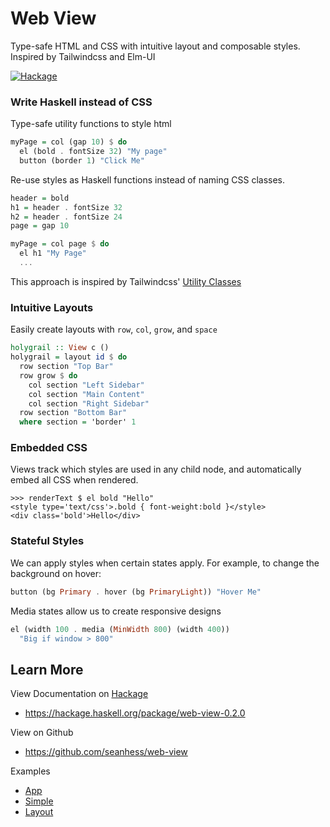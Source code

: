 Web View
============

Type-safe HTML and CSS with intuitive layout and composable styles. Inspired by Tailwindcss and Elm-UI

[![Hackage](https://img.shields.io/hackage/v/web-view.svg)][hackage]

### Write Haskell instead of CSS

Type-safe utility functions to style html

```haskell
myPage = col (gap 10) $ do
  el (bold . fontSize 32) "My page"
  button (border 1) "Click Me"
```

Re-use styles as Haskell functions instead of naming CSS classes.

```haskell
header = bold
h1 = header . fontSize 32
h2 = header . fontSize 24
page = gap 10

myPage = col page $ do
  el h1 "My Page"
  ...
```

This approach is inspired by Tailwindcss' [Utility Classes](https://tailwindcss.com/docs/utility-first)

### Intuitive Layouts

Easily create layouts with `row`, `col`, `grow`, and `space`

```haskell
holygrail :: View c ()
holygrail = layout id $ do
  row section "Top Bar"
  row grow $ do
    col section "Left Sidebar"
    col section "Main Content"
    col section "Right Sidebar"
  row section "Bottom Bar"
  where section = 'border' 1
```

### Embedded CSS

Views track which styles are used in any child node, and automatically embed all CSS when rendered. 

    >>> renderText $ el bold "Hello"
    <style type='text/css'>.bold { font-weight:bold }</style>
    <div class='bold'>Hello</div>


### Stateful Styles

We can apply styles when certain states apply. For example, to change the background on hover:

```haskell
button (bg Primary . hover (bg PrimaryLight)) "Hover Me"
```

Media states allow us to create responsive designs

```haskell
el (width 100 . media (MinWidth 800) (width 400))
  "Big if window > 800"
```


Learn More
----------

View Documentation on [Hackage][hackage]
* https://hackage.haskell.org/package/web-view-0.2.0

View on Github
* https://github.com/seanhess/web-view

Examples
* [App](https://github.com/seanhess/web-view/blob/main/example/Main.hs)
* [Simple](https://github.com/seanhess/web-view/blob/main/example/Example/Simple.hs)
* [Layout](https://github.com/seanhess/web-view/blob/main/example/Example/Layout.hs)


[hackage]: https://hackage.haskell.org/package/web-view-0.2.0
